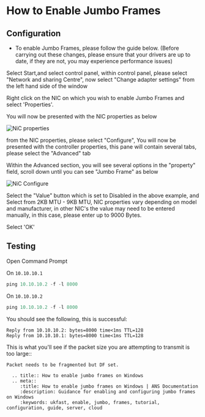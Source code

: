 # How to Enable Jumbo Frames

## Configuration

* To enable Jumbo Frames, please follow the guide below. (Before carrying out these changes, please ensure that your drivers are up to date, if they are not, you may experience performance issues)

Select Start,and select control panel, within control panel, please select "Network and sharing Centre", now select "Change adapter settings" from the left hand side of the window

Right click on the NIC on which you wish to enable Jumbo Frames and select 'Properties'.

You will now be presented with the NIC properties as below

![NiC properties](files/jumboframes/nic.PNG)

from the NIC properties, please select "Configure", You will now be presented with the controller properties, this pane will contain several tabs, please select the "Advanced" tab

Within the Advanced section, you will see several options in the "property" field, scroll down until you can see "Jumbo Frame" as below

![NiC Configure](files/jumboframes/nic2.PNG)

Select the "Value" button which is set to Disabled in the above example, and Select from 2KB MTU - 9KB MTU, NIC properties vary depending on model and manufacturer, in other NIC's the value may need to be entered manually, in this case, please enter up to 9000 Bytes.

Select 'OK'

## Testing

Open Command Prompt

On `10.10.10.1`

```powershell
ping 10.10.10.2 -f -l 8000
```

On `10.10.10.2`

```powershell
ping 10.10.10.2 -f -l 8000
```


You should see the following, this is successful:

```console
Reply from 10.10.10.2: bytes=8000 time<1ms TTL=128
Reply from 10.10.10.1: bytes=8000 time<1ms TTL=128
```

This is what you'll see if the packet size you are attempting to transmit is too large::

```console
Packet needs to be fragmented but DF set.
```

```eval_rst
  .. title:: How to enable jumbo frames on Windows
  .. meta::
     :title: How to enable jumbo frames on Windows | ANS Documentation
     :description: Guidance for enabling and configuring jumbo frames on Windows
     :keywords: ukfast, enable, jumbo, frames, tutorial, configuration, guide, server, cloud
```
